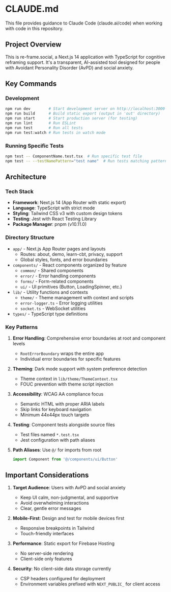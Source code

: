 # CLAUDE.md

This file provides guidance to Claude Code (claude.ai/code) when working with code in this repository.

## Project Overview

This is re-frame.social, a Next.js 14 application with TypeScript for cognitive reframing support. It's a transparent, AI-assisted tool designed for people with Avoidant Personality Disorder (AvPD) and social anxiety.

## Key Commands

### Development
```bash
npm run dev        # Start development server on http://localhost:3000
npm run build      # Build static export (output in 'out' directory)
npm run start      # Start production server (for testing)
npm run lint       # Run ESLint
npm run test       # Run all tests
npm run test:watch # Run tests in watch mode
```

### Running Specific Tests
```bash
npm test -- ComponentName.test.tsx  # Run specific test file
npm test -- --testNamePattern="test name"  # Run tests matching pattern
```

## Architecture

### Tech Stack
- **Framework**: Next.js 14 (App Router with static export)
- **Language**: TypeScript with strict mode
- **Styling**: Tailwind CSS v3 with custom design tokens
- **Testing**: Jest with React Testing Library
- **Package Manager**: pnpm (v10.11.0)

### Directory Structure
- `app/` - Next.js App Router pages and layouts
  - Routes: about, demo, learn-cbt, privacy, support
  - Global styles, fonts, and error boundaries
- `components/` - React components organized by feature
  - `common/` - Shared components
  - `error/` - Error handling components
  - `forms/` - Form-related components
  - `ui/` - UI primitives (Button, LoadingSpinner, etc.)
- `lib/` - Utility functions and contexts
  - `theme/` - Theme management with context and scripts
  - `error-logger.ts` - Error logging utilities
  - `socket.ts` - WebSocket utilities
- `types/` - TypeScript type definitions

### Key Patterns

1. **Error Handling**: Comprehensive error boundaries at root and component levels
   - `RootErrorBoundary` wraps the entire app
   - Individual error boundaries for specific features

2. **Theming**: Dark mode support with system preference detection
   - Theme context in `lib/theme/ThemeContext.tsx`
   - FOUC prevention with theme script injection

3. **Accessibility**: WCAG AA compliance focus
   - Semantic HTML with proper ARIA labels
   - Skip links for keyboard navigation
   - Minimum 44x44px touch targets

4. **Testing**: Component tests alongside source files
   - Test files named `*.test.tsx`
   - Jest configuration with path aliases

5. **Path Aliases**: Use `@/` for imports from root
   ```typescript
   import Component from '@/components/ui/Button'
   ```

## Important Considerations

1. **Target Audience**: Users with AvPD and social anxiety
   - Keep UI calm, non-judgmental, and supportive
   - Avoid overwhelming interactions
   - Clear, gentle error messages

2. **Mobile-First**: Design and test for mobile devices first
   - Responsive breakpoints in Tailwind
   - Touch-friendly interfaces

3. **Performance**: Static export for Firebase Hosting
   - No server-side rendering
   - Client-side only features

4. **Security**: No client-side data storage currently
   - CSP headers configured for deployment
   - Environment variables prefixed with `NEXT_PUBLIC_` for client access